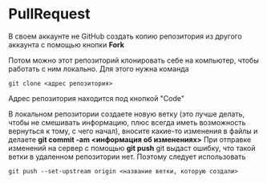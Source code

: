 # PullRequest
В своем аккаунте не GitHub создать копию репозитория из другого аккаунта с помощью кнопки **Fork**

Потом можно этот репозиторий клонировать себе на компьютер, чтобы работать с ним локально. Для этого нужна команда
```
git clone <адрес репозитория>
```
Адрес репозитория находится под кнопкой "Code"

В локальном репозитории создаете новую ветку (это лучше делать, чтобы не смешивать информацию, плюс всегда иметь возможность вернуться к тому, с чего начал), вносите какие-то изменения в файлы и делаете **git commit -am <информация об изменениях>**
При отправке изменений на сервер с помощью **git push** git выдаст ошибку, что такой ветки в удаленном репозитории нет. Поэтому следует использовать
```
git push --set-upstream origin <название ветки, которую создали>
```
